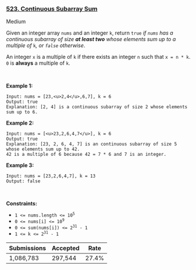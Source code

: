 ### [523. Continuous Subarray Sum](https://leetcode.com/problems/continuous-subarray-sum)

Medium

Given an integer array `` nums `` and an integer `` k ``, return `` true `` _if _`` nums ``_ has a continuous subarray of size __at least two__ whose elements sum up to a multiple of_ `` k ``_, or _`` false ``_ otherwise_.

An integer `` x `` is a multiple of `` k `` if there exists an integer `` n `` such that `` x = n * k ``. `` 0 `` is __always__ a multiple of `` k ``.

 

__Example 1:__

```
Input: nums = [23,<u>2,4</u>,6,7], k = 6
Output: true
Explanation: [2, 4] is a continuous subarray of size 2 whose elements sum up to 6.
```

__Example 2:__

```
Input: nums = [<u>23,2,6,4,7</u>], k = 6
Output: true
Explanation: [23, 2, 6, 4, 7] is an continuous subarray of size 5 whose elements sum up to 42.
42 is a multiple of 6 because 42 = 7 * 6 and 7 is an integer.
```

__Example 3:__

```
Input: nums = [23,2,6,4,7], k = 13
Output: false
```

 

__Constraints:__

*   <code>1 <= nums.length <= 10<sup>5</sup></code>
*   <code>0 <= nums[i] <= 10<sup>9</sup></code>
*   <code>0 <= sum(nums[i]) <= 2<sup>31</sup> - 1</code>
*   <code>1 <= k <= 2<sup>31</sup> - 1</code>

| Submissions    | Accepted     | Rate   |
| -------------- | ------------ | ------ |
| 1,086,783 | 297,544 | 27.4% |